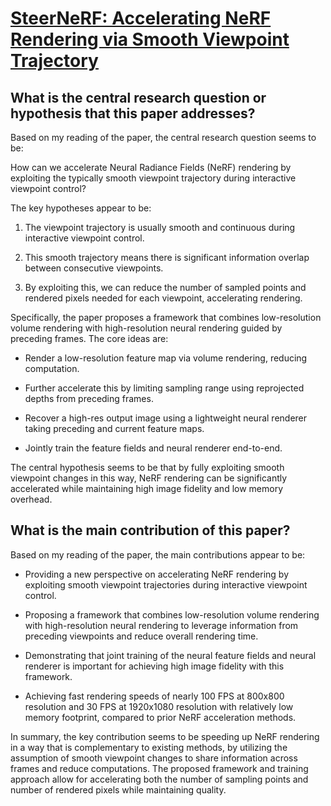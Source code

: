 # [SteerNeRF: Accelerating NeRF Rendering via Smooth Viewpoint Trajectory](https://arxiv.org/abs/2212.08476)

## What is the central research question or hypothesis that this paper addresses?

 Based on my reading of the paper, the central research question seems to be: 

How can we accelerate Neural Radiance Fields (NeRF) rendering by exploiting the typically smooth viewpoint trajectory during interactive viewpoint control?

The key hypotheses appear to be:

1) The viewpoint trajectory is usually smooth and continuous during interactive viewpoint control. 

2) This smooth trajectory means there is significant information overlap between consecutive viewpoints.

3) By exploiting this, we can reduce the number of sampled points and rendered pixels needed for each viewpoint, accelerating rendering.

Specifically, the paper proposes a framework that combines low-resolution volume rendering with high-resolution neural rendering guided by preceding frames. The core ideas are:

- Render a low-resolution feature map via volume rendering, reducing computation.

- Further accelerate this by limiting sampling range using reprojected depths from preceding frames. 

- Recover a high-res output image using a lightweight neural renderer taking preceding and current feature maps.

- Jointly train the feature fields and neural renderer end-to-end.

The central hypothesis seems to be that by fully exploiting smooth viewpoint changes in this way, NeRF rendering can be significantly accelerated while maintaining high image fidelity and low memory overhead.


## What is the main contribution of this paper?

 Based on my reading of the paper, the main contributions appear to be:

- Providing a new perspective on accelerating NeRF rendering by exploiting smooth viewpoint trajectories during interactive viewpoint control. 

- Proposing a framework that combines low-resolution volume rendering with high-resolution neural rendering to leverage information from preceding viewpoints and reduce overall rendering time.

- Demonstrating that joint training of the neural feature fields and neural renderer is important for achieving high image fidelity with this framework.

- Achieving fast rendering speeds of nearly 100 FPS at 800x800 resolution and 30 FPS at 1920x1080 resolution with relatively low memory footprint, compared to prior NeRF acceleration methods.

In summary, the key contribution seems to be speeding up NeRF rendering in a way that is complementary to existing methods, by utilizing the assumption of smooth viewpoint changes to share information across frames and reduce computations. The proposed framework and training approach allow for accelerating both the number of sampling points and number of rendered pixels while maintaining quality.
